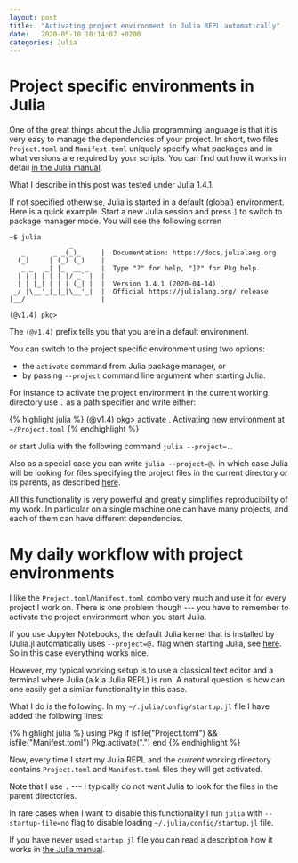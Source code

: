```yaml
---
layout: post
title:  "Activating project environment in Julia REPL automatically"
date:   2020-05-10 10:14:07 +0200
categories: Julia
---
```


# Project specific environments in Julia

One of the great things about the Julia programming language is that it is very
easy to manage the dependencies of your project. In short, two files
`Project.toml` and `Manifest.toml` uniquely specify what packages and in what
versions are required by your scripts. You can find out how it works in detail
[in the Julia manual][juliadoc_pkg].

What I describe in this post was tested under Julia 1.4.1.

If not specified otherwise, Julia is started in a default (global) environment.
Here is a quick example. Start a new Julia session and press `]` to switch to
package manager mode. You will see the following scrren

```
~$ julia
               _
   _       _ _(_)_     |  Documentation: https://docs.julialang.org
  (_)     | (_) (_)    |
   _ _   _| |_  __ _   |  Type "?" for help, "]?" for Pkg help.
  | | | | | | |/ _` |  |
  | | |_| | | | (_| |  |  Version 1.4.1 (2020-04-14)
 _/ |\__'_|_|_|\__'_|  |  Official https://julialang.org/ release
|__/                   |

(@v1.4) pkg>
```

The `(@v1.4)` prefix tells you that you are in a default environment.

You can switch to the project specific environment using two options:

* the `activate` command from Julia package manager, or
* by passing `--project` command line argument when starting Julia.

For instance to activate the project environment in the current working
directory use `.` as a path specifier and write either:

{% highlight julia %}
(@v1.4) pkg> activate .
 Activating new environment at `~/Project.toml`
{% endhighlight %}

or start Julia with the following command `julia --project=.`.

Also as a special case you can write `julia --project=@.` in which case Julia
will be looking for files specifying the project files in the current directory
or its parents, as described [here][juliadoc_atdot].

All this functionality is very powerful and greatly simplifies reproducibility
of my work. In particular on a single machine one can have many projects,
and each of them can have different dependencies.

# My daily workflow with project environments

I like the `Project.toml`/`Manifest.toml` combo very much and use it for every
project I work on. There is one problem though --- you have to remember to
activate the project environment when you start Julia.

If you use Jupyter Notebooks, the default Julia kernel that is installed by
IJulia.jl automatically uses `--project=@.` flag when starting Julia,
see [here][ijulia_work]. So in this case everything works nice.

However, my typical working setup is to use a classical text editor and
a terminal where Julia (a.k.a Julia REPL) is run. A natural question is how can
one easily get a similar functionality in this case.

What I do is the following. In my `~/.julia/config/startup.jl` file
I have added the following lines:

{% highlight julia %}
using Pkg
if isfile("Project.toml") && isfile("Manifest.toml")
    Pkg.activate(".")
end
{% endhighlight %}

Now, every time I start my Julia REPL and the *current* working directory contains
`Project.toml` and `Manifest.toml` files they will get activated.

Note that I use `.` --- I typically do not want Julia to look for the files
in the parent directories.

In rare cases when I want to disable this functionality I run `julia` with
`--startup-file=no` flag to disable loading `~/.julia/config/startup.jl` file.

If you have never used `startup.jl` file you can read a description how it works
in [the Julia manual][juliadoc_intro].

[juliadoc_pkg]: https://docs.julialang.org/en/v1/stdlib/Pkg/
[juliadoc_atdot]:https://docs.julialang.org/en/v1/manual/environment-variables/index.html#JULIA_PROJECT-1
[ijulia_work]: https://github.com/JuliaLang/IJulia.jl#julia-projects
[juliadoc_intro]: https://docs.julialang.org/en/v1/manual/getting-started/
